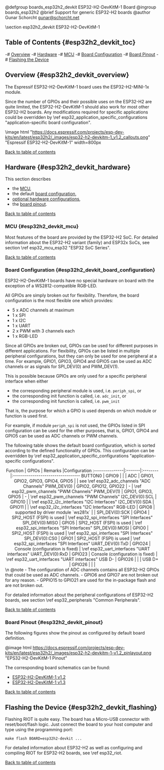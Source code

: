 <!--
Copyright (C) 2025 Gunar Schorcht

This file is subject to the terms and conditions of the GNU Lesser
General Public License v2.1. See the file LICENSE in the top level
directory for more details.
-->

@defgroup    boards_esp32h2_devkit ESP32-H2-DevKitM-1 Board
@ingroup     boards_esp32h2
@brief       Support for generic ESP32-H2 boards
@author      Gunar Schorcht <gunar@schorcht.net>

\section esp32h2_devkit ESP32-H2-DevKitM-1

## Table of Contents {#esp32h2_devkit_toc}

-# [Overview](#esp32h2_devkit_overview)
-# [Hardware](#esp32h2_devkit_hardware)
    -# [MCU](#esp32h2_devkit_mcu)
    -# [Board Configuration](#esp32h2_devkit_board_configuration)
    -# [Board Pinout](#esp32h2_devkit_pinout)
-# [Flashing the Device](#esp32h2_devkit_flashing)

## Overview {#esp32h2_devkit_overview}

The Espressif ESP32-H2-DevKitM-1 board uses the ESP32-H2-MINI-1x module.

Since the number of GPIOs and their possible uses on the ESP32-H2 are quite
limited, the ESP32-H2-DevKitM-1 should also work for most other ESP32-H2 boards.
Any modifications required for specific applications could be overridden by
\ref esp32_application_specific_configurations "application-specific board configuration".

\image html "https://docs.espressif.com/projects/esp-dev-kits/en/latest/esp32h2/_images/esp32-h2-devkitm-1_v1.2_callouts.png" "Espressif ESP32-H2-DevKitM-1" width=800px

[Back to table of contents](#esp32h2_devkit_toc)

## Hardware {#esp32h2_devkit_hardware}

This section describes

- the [MCU](#esp32h2_devkit_mcu),
- the default [board configuration](#esp32h2_devkit_board_configuration),
- [optional hardware configurations](#esp32h2_devkit_optional_hardware),
- the [board pinout](#esp32h2_devkit_pinout).

[Back to table of contents](#esp32h2_devkit_toc)

### MCU {#esp32h2_devkit_mcu}

Most features of the board are provided by the ESP32-H2 SoC. For detailed
information about the ESP32-H2 variant (family) and ESP32x SoCs,
see section \ref esp32_mcu_esp32 "ESP32 SoC Series".

[Back to table of contents](#esp32h2_devkit_toc)

### Board Configuration {#esp32h2_devkit_board_configuration}

ESP32-H2-DevKitM-1 boards have no special hardware on board with the exception
of a WS2812-compatible RGB-LED.

All GPIOs are simply broken out for flexibility. Therefore, the board
configuration is the most flexible one which provides:

- 5 x ADC channels at maximum
- 1 x SPI
- 1 x I2C
- 1 x UART
- 2 x PWM with 3 channels each
- 1 x RGB-LED

Since all GPIOs are broken out, GPIOs can be used for different purposes
in different applications. For flexibility, GPIOs can be listed in multiple
peripheral configurations, but they can only be used for one peripheral
at a time. For example, GPIO1, GPIO3, GPIO4 and GPIO5 can be used as ADC
channels or as signals for SPI_DEV(0) and PWM_DEV(1).

This is possible because GPIOs are only used for a specific peripheral
interface when either

- the corresponding peripheral module is used, i.e. `periph_spi`, or
- the corresponding init function is called, i.e. `adc_init`, or
- the corresponding init function is called, i.e. `pwm_init`

That is, the purpose for which a GPIO is used depends on which module
or function is used first.

For example, if module `periph_spi` is not used, the GPIOs listed in SPI
configuration can be used for the other purposes, that is, GPIO1, GPIO4 and
GPIO5 can be used as ADC channels or PWM channels.

The following table shows the default board configuration, which is sorted
according to the defined functionality of GPIOs. This configuration can be
overridden by \ref esp32_application_specific_configurations
"application-specific configurations".

<center>
Function        | GPIOs  | Remarks |Configuration
:---------------|:-------|:--------|:----------------------------------
BUTTON0         | GPIO9  | | |
ADC             | GPIO1, GPIO2, GPIO3, GPIO4, GPIO5 | | see \ref esp32_adc_channels "ADC Channels"
PWM_DEV(0)      | GPIO2, GPIO12, GPIO22 | - | \ref esp32_pwm_channels "PWM Channels"
PWM_DEV(1)      | GPIO1, GPIO3, GPIO5 | - | \ref esp32_pwm_channels "PWM Channels"
I2C_DEV(0):SCL  | GPIO10 | | \ref esp32_i2c_interfaces "I2C Interfaces"
I2C_DEV(0):SDA  | GPIO11 | | \ref esp32_i2c_interfaces "I2C Interfaces"
RGB-LED         | GPIO8 | supported by driver module `ws281x` | |
SPI_DEV(0):SCK  | GPIO4 | SPI2_HOST (FSPI) is used | \ref esp32_spi_interfaces "SPI Interfaces"
SPI_DEV(0):MISO | GPIO5 | SPI2_HOST (FSPI) is used | \ref esp32_spi_interfaces "SPI Interfaces"
SPI_DEV(0):MOSI | GPIO0 | SPI2_HOST (FSPI) is used | \ref esp32_spi_interfaces "SPI Interfaces"
SPI_DEV(0):CS0  | GPIO1 | SPI2_HOST (FSPI) is used | \ref esp32_spi_interfaces "SPI Interfaces"
UART_DEV(0):TxD | GPIO24 | Console (configuration is fixed) | \ref esp32_uart_interfaces "UART interfaces"
UART_DEV(0):RxD | GPIO23 | Console (configuration is fixed) | \ref esp32_uart_interfaces "UART interfaces"
USB D-            | GPIO26 | | |
USB D+            | GPIO26 | | |
</center>
\n
@note
- The configuration of ADC channels contains all ESP32-H2 GPIOs that could
  be used as ADC channels.
- GPIO6 and GPIO7 are not broken out for any reason.
- GPPIO15 to GPIO21 are used for the in-package flash and are not broken out.

For detailed information about the peripheral configurations of ESP32-H2
boards, see section \ref esp32_peripherals "Common Peripherals".

[Back to table of contents](#esp32h2_devkit_toc)

### Board Pinout {#esp32h2_devkit_pinout}

The following figures show the pinout as configured by default board
definition.

@image html https://docs.espressif.com/projects/esp-dev-kits/en/latest/esp32h2/_images/esp32-h2-devkitm-1-v1.2_pinlayout.png "EPS32-H2-DevKitM-1 Pinout"

The corresponding board schematics can be found:

- [ESP32-H2-DevKitM-1 v1.2](https://dl.espressif.com/dl/schematics/esp32-h2-devkitm-1_v1.2_schematics.pdf)
- [ESP32-H2-DevKitM-1 v1.3](https://dl.espressif.com/dl/schematics/esp32-h2-devkitm-1_v1.3_schematics.pdf)

[Back to table of contents](#esp32h2_devkit_toc)

## Flashing the Device {#esp32h2_devkit_flashing}

Flashing RIOT is quite easy. The board has a Micro-USB connector with
reset/boot/flash logic. Just connect the board to your host computer
and type using the programming port:
~~~~~~~~~~~~~~~~~~~~~~~~~~~~~~~~~~~~~~~~~~~~~~~~~~~~~~~~~~~~~~~~~~~~~~~~~~
make flash BOARD=esp32h2-devkit ...
~~~~~~~~~~~~~~~~~~~~~~~~~~~~~~~~~~~~~~~~~~~~~~~~~~~~~~~~~~~~~~~~~~~~~~~~~~
For detailed information about ESP32-H2 as well as configuring and compiling
RIOT for ESP32-H2 boards, see \ref esp32_riot.

[Back to table of contents](#esp32h2_devkit_toc)
